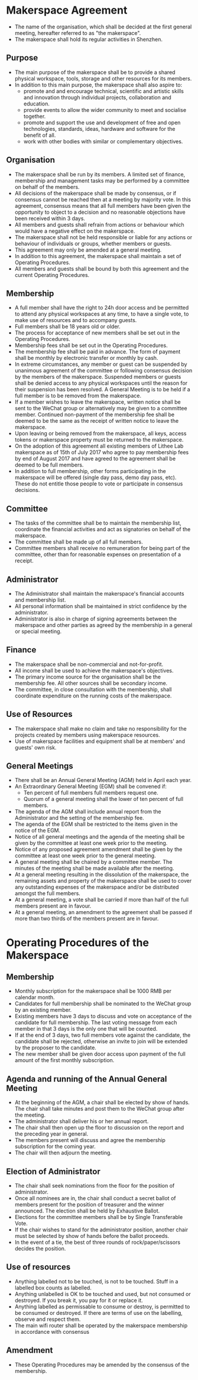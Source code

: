 Makerspace Agreement
====================

- The name of the organisation, which shall be decided at the first general meeting, hereafter referred to as "the makerspace".
- The makerspace shall hold its regular activities in Shenzhen.

Purpose
-------
- The main purpose of the makerspace shall be to provide a shared physical workspace, tools, storage and other resources for its members.
- In addition to this main purpose, the makerspace shall also aspire to:
  - promote and and encourage technical, scientific and artistic skills and innovation through individual projects,
    collaboration and education.
  - provide events to allow the wider community to meet and socialise together.
  - promote and support the use and development of free and open technologies, standards, ideas, hardware and software for the benefit of all.
  - work with other bodies with similar or complementary objectives.

Organisation
------------
- The makerspace shall be run by its members. A limited set of finance, membership and management tasks may be performed by a committee on behalf of the members.
- All decisions of the makerspace shall be made by consensus, or if consensus cannot be reached then at a meeting by majority vote. In this agreement, consensus means that all full members have been given the opportunity to object to a decision and no reasonable objections have been received within 3 days.
- All members and guests shall refrain from actions or behaviour which would have a negative effect on the makerspace.
- The makerspace shall not be held responsible or liable for any actions or behaviour of individuals or groups, whether members or guests.
- This agreement may only be amended at a general meeting.
- In addition to this agreement, the makerspace shall maintain a set of Operating Procedures.
- All members and guests shall be bound by both this agreement and the current Operating Procedures.

Membership
----------
- A full member shall have the right to 24h door access and be permitted to attend any physical workspaces at any time, to have a single vote, to make use of resources and to accompany guests.
- Full members shall be 18 years old or older.
- The process for acceptance of new members shall be set out in the Operating Procedures.
- Membership fees shall be set out in the Operating Procedures.
- The membership fee shall be paid in advance. The form of payment shall be monthly by electronic transfer or monthly by cash.
- In extreme circumstances, any member or guest can be suspended by unanimous agreement of the committee or following consensus decision by the members of the makerspace. Suspended members or guests shall be denied access to any physical workspaces until the reason for their suspension has been resolved. A General Meeting is to be held if a full member is to be removed from the makerspace.
- If a member wishes to leave the makerspace, written notice shall be sent to the WeChat group or alternatively may be given to a committee member. Continued non-payment of the membership fee shall be deemed to be the same as the receipt of written notice to leave the makerspace.
- Upon leaving or being removed from the makerspace, all keys, access tokens or makerspace property must be returned to the makerspace.
- On the adoption of this agreement all existing members of Lithee Lab makerspace as of 15th of July 2017 who agree to pay membership fees by end of August 2017 and have agreed to the agreement shall be deemed to be full members.
- In addition to full membership, other forms participating in the makerspace will be offered (single day pass, demo day pass, etc). These do not entitle those people to vote or participate in consensus decisions.

Committee
---------
- The tasks of the committee shall be to maintain the membership list, coordinate the financial activities and act as signatories on behalf of the makerspace.
- The committee shall be made up of all full members.
- Committee members shall receive no remuneration for being part of the committee, other than for reasonable expenses on presentation of a receipt.

Administrator
---------
- The Administrator shall maintain the makerspace's financial accounts and membership list.
- All personal information shall be maintained in strict confidence by the administrator.
- Administrator is also in charge of signing agreements between the makerspace and other parties as agreed by the membership in a general or special meeting.

Finance
-------
- The makerspace shall be non-commercial and not-for-profit.
- All income shall be used to achieve the makerspace's objectives.
- The primary income source for the organisation shall be the membership fee. All other sources shall be secondary income.
- The committee, in close consultation with the membership, shall coordinate expenditure on the running costs of the makerspace.

Use of Resources
----------------
- The makerspace shall make no claim and take no responsibility for the projects created by members using makerspace resources.
- Use of makerspace facilities and equipment shall be at members' and guests' own risk.

General Meetings
----------------
- There shall be an Annual General Meeting (AGM) held in April each year.
- An Extraordinary General Meeting (EGM) shall be convened if:
  - Ten percent of full members full members request one.
  - Quorum of a general meeting shall the lower of ten percent of full members.
- The agenda of the AGM shall include annual report from the Administrator and the setting of the membership fee.
- The agenda of the EGM shall be restricted to the items given in the notice of the EGM.
- Notice of all general meetings and the agenda of the meeting shall be given by the committee at least one week prior to the meeting.
- Notice of any proposed agreement amendment shall be given by the committee at least one week prior to the general meeting.
- A general meeting shall be chaired by a committee member. The minutes of the meeting shall be made available after the meeting.
- At a general meeting resulting in the dissolution of the makerspace, the remaining assets and property of the makerspace shall be used to cover any outstanding expenses of the makerspace and/or be distributed amongst the full members.
- At a general meeting, a vote shall be carried if more than half of the full members present are in favour.
- At a general meeting, an amendment to the agreement shall be passed if more than two thirds of the members present are in favour.

Operating Procedures of the Makerspace
======================================

Membership
----------
- Monthly subscription for the makerspace shall be 1000 RMB per calendar month.
- Candidates for full membership shall be nominated to the WeChat group by an existing member.
- Existing members have 3 days to discuss and vote on acceptance of the candidate for full membership. The last voting message from each member in that 3 days is the only one that will be counted.
- If at the end of 3 days, two full members vote against the candidate, the candidate shall be rejected, otherwise an invite to join will be extended by the proposer to the candidate.
- The new member shall be given door access upon payment of the full amount of the first monthly subscription.

Agenda and running of the Annual General Meeting
----------------
- At the beginning of the AGM, a chair shall be elected by show of hands. The chair shall take minutes and post them to the WeChat group after the meeting.
- The administrator shall deliver his or her annual report.
- The chair shall then open up the floor to discussion on the report and the preceding year in general.
- The members present will discuss and agree the membership subscription for the coming year.
- The chair will then adjourn the meeting.

Election of Administrator
--------------------
- The chair shall seek nominations from the floor for the position of administrator.
- Once all nominees are in, the chair shall conduct a secret ballot of members present for the position of treasurer and the winner announced. The election shall be held by Exhaustive Ballot.
- Elections for the committee members shall be by Single Transferable Vote.
- If the chair wishes to stand for the administrator position, another chair must be selected by show of hands before the ballot proceeds.
- In the event of a tie, the best of three rounds of rock/paper/scissors decides the position.

Use of resources
----------------
- Anything labelled not to be touched, is not to be touched. Stuff in a labelled box counts as labelled.
- Anything unlabelled is OK to be touched and used, but not consumed or destroyed. If you break it, you pay for it or replace it.
- Anything labelled as permissable to consume or destroy, is permitted to be consumed or destroyed. If there are terms of use on the labelling, observe and respect them.
- The main wifi router shall be operated by the makerspace membership in accordance with consensus    

Amendment
-------
- These Operating Procedures may be amended by the consensus of the membership.
